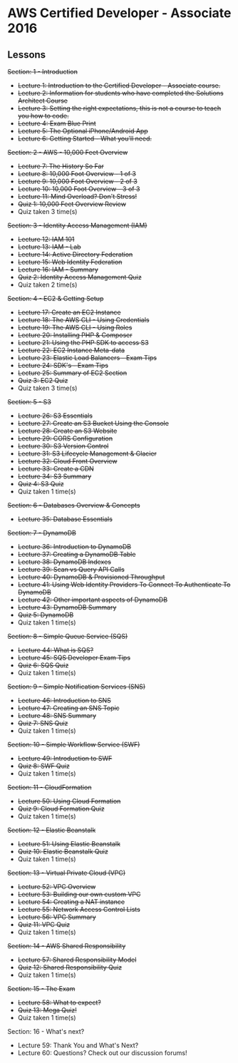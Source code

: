 # AWS Certified Developer - Associate 2016
## Lessons
~~Section: 1 - Introduction~~
- ~~Lecture 1: Introduction to the Certified Developer - Associate course.~~
- ~~Lecture 2: Information for students who have completed the Solutions Architect Course~~
- ~~Lecture 3: Setting the right expectations, this is not a course to teach you how to code.~~
- ~~Lecture 4: Exam Blue Print~~
- ~~Lecture 5: The Optional iPhone/Android App~~
- ~~Lecture 6: Getting Started - What you'll need.~~

~~Section: 2 - AWS - 10,000 Feet Overview~~
- ~~Lecture 7: The History So Far~~
- ~~Lecture 8: 10,000 Foot Overview - 1 of 3~~
- ~~Lecture 9: 10,000 Foot Overview - 2 of 3~~
- ~~Lecture 10: 10,000 Foot Overview - 3 of 3~~
- ~~Lecture 11: Mind Overload? Don't Stress!~~
- ~~Quiz 1: 10,000 Feet Overview Review~~
- Quiz taken 3 time(s)

~~Section: 3 - Identity Access Management (IAM)~~
- ~~Lecture 12: IAM 101~~
- ~~Lecture 13: IAM - Lab~~
- ~~Lecture 14: Active Directory Federation~~
- ~~Lecture 15: Web Identity Federation~~
- ~~Lecture 16: IAM - Summary~~
- ~~Quiz 2: Identity Access Management Quiz~~
- Quiz taken 2 time(s)

~~Section: 4 - EC2 & Getting Setup~~
- ~~Lecture 17: Create an EC2 Instance~~
- ~~Lecture 18: The AWS CLI - Using Credentials~~
- ~~Lecture 19: The AWS CLI - Using Roles~~
- ~~Lecture 20: Installing PHP & Composer~~
- ~~Lecture 21: Using the PHP SDK to access S3~~
- ~~Lecture 22: EC2 Instance Meta-data~~
- ~~Lecture 23: Elastic Load Balancers - Exam Tips~~
- ~~Lecture 24: SDK's - Exam Tips~~
- ~~Lecture 25: Summary of EC2 Section~~
- ~~Quiz 3: EC2 Quiz~~
- Quiz taken 3 time(s)

~~Section: 5 - S3~~
- ~~Lecture 26: S3 Essentials~~
- ~~Lecture 27: Create an S3 Bucket Using the Console~~
- ~~Lecture 28: Create an S3 Website~~
- ~~Lecture 29: CORS Configuration~~
- ~~Lecture 30: S3 Version Control~~
- ~~Lecture 31: S3 Lifecycle Management & Glacier~~
- ~~Lecture 32: Cloud Front Overview~~
- ~~Lecture 33: Create a CDN~~
- ~~Lecture 34: S3 Summary~~
- ~~Quiz 4: S3 Quiz~~
- Quiz taken 1 time(s)

~~Section: 6 - Databases Overview & Concepts~~
- ~~Lecture 35: Database Essentials~~

~~Section: 7 - DynamoDB~~
- ~~Lecture 36: Introduction to DynamoDB~~
- ~~Lecture 37: Creating a DynamoDB Table~~
- ~~Lecture 38: DynamoDB Indexes~~
- ~~Lecture 39: Scan vs Query API Calls~~
- ~~Lecture 40: DynamoDB & Provisioned Throughput~~
- ~~Lecture 41: Using Web Identity Providers To Connect To Authenticate To DynamoDB~~
- ~~Lecture 42: Other important aspects of DynamoDB~~
- ~~Lecture 43: DynamoDB Summary~~
- ~~Quiz 5: DynamoDB~~
- Quiz taken 1 time(s)

~~Section: 8 - Simple Queue Service (SQS)~~
- ~~Lecture 44: What is SQS?~~
- ~~Lecture 45: SQS Developer Exam Tips~~
- ~~Quiz 6: SQS Quiz~~
- Quiz taken 1 time(s)

~~Section: 9 - Simple Notification Services (SNS)~~
- ~~Lecture 46: Introduction to SNS~~
- ~~Lecture 47: Creating an SNS Topic~~
- ~~Lecture 48: SNS Summary~~
- ~~Quiz 7: SNS Quiz~~
- Quiz taken 1 time(s)

~~Section: 10 - Simple Workflow Service (SWF)~~
- ~~Lecture 49: Introduction to SWF~~
- ~~Quiz 8: SWF Quiz~~
- Quiz taken 1 time(s)

~~Section: 11 - CloudFormation~~
- ~~Lecture 50: Using Cloud Formation~~
- ~~Quiz 9: Cloud Formation Quiz~~
- Quiz taken 1 time(s)

~~Section: 12 - Elastic Beanstalk~~
- ~~Lecture 51: Using Elastic Beanstalk~~
- ~~Quiz 10: Elastic Beanstalk Quiz~~
- Quiz taken 1 time(s)

~~Section: 13 - Virtual Private Cloud (VPC)~~
- ~~Lecture 52: VPC Overview~~
- ~~Lecture 53: Building our own custom VPC~~
- ~~Lecture 54: Creating a NAT instance~~
- ~~Lecture 55: Network Access Control Lists~~
- ~~Lecture 56: VPC Summary~~
- ~~Quiz 11: VPC Quiz~~
- Quiz taken 1 time(s)

~~Section: 14 - AWS Shared Responsibility~~
- ~~Lecture 57: Shared Responsibility Model~~
- ~~Quiz 12: Shared Responsibility Quiz~~
- Quiz taken 1 time(s)

~~Section: 15 - The Exam~~
- ~~Lecture 58: What to expect?~~
- ~~Quiz 13: Mega Quiz!~~
- Quiz taken 1 time(s)

Section: 16 - What's next?
- Lecture 59: Thank You and What's Next?
- Lecture 60: Questions? Check out our discussion forums!
